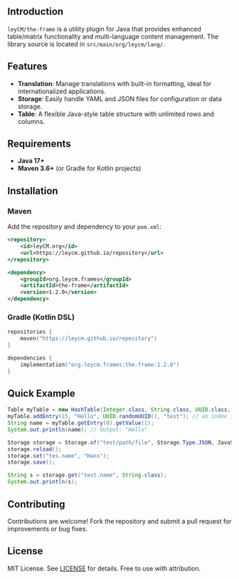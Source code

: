 ## Introduction

`leyCM/the-frame` is a utility plugin for Java that provides enhanced table/matrix functionality and multi-language content management. The library source is located in `src/main/org/leycm/lang/`.

## Features

- **Translation**: Manage translations with built-in formatting, ideal for internationalized applications.
- **Storage**: Easily handle YAML and JSON files for configuration or data storage.
- **Table**: A flexible Java-style table structure with unlimited rows and columns.

## Requirements

- **Java 17+**
- **Maven 3.6+** (or Gradle for Kotlin projects)

## Installation

### Maven
Add the repository and dependency to your `pom.xml`:
```xml
<repository>
    <id>leyCM.org</id>
    <url>https://leycm.github.io/repository</url>
</repository>

<dependency>
    <groupId>org.leycm.frames</groupId>
    <artifactId>the-frame</artifactId>
    <version>1.2.0</version>
</dependency>
```

### Gradle (Kotlin DSL)
```kotlin
repositories {
    maven("https://leycm.github.io/repository")
}

dependencies {
    implementation("org.leycm.frames:the-frame:1.2.0")
}
```

## Quick Example 
```java
Table myTable = new HashTable(Integer.class, String.class, UUID.class, String.class ... ); // 1 or more columns
myTable.addEntry(15, "Hello", UUID.randomUUID(), "test"); // an index is given by default
String name = myTable.getEntry(0).getValue(1);
System.out.println(name); // Output: "Hello"
```

```java
Storage storage = Storage.of("test/path/file", Storage.Type.JSON, JavaStorage.class);
storage.reload();
storage.set("tes.name", "Hans");
storage.save();

String s = storage.get("test.name", String.class);
System.out.println(s);
```

## Contributing
Contributions are welcome! Fork the repository and submit a pull request for improvements or bug fixes.

## License
MIT License. See [LICENSE](LICENSE) for details. Free to use with attribution.
